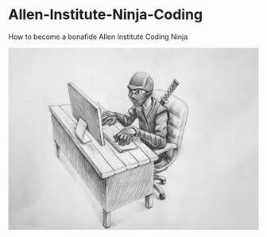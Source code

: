 # Allen-Institute-Ninja-Coding
How to become a bonafide Allen Institute Coding Ninja

![coding ninja](images/coding_ninja.jpg)
